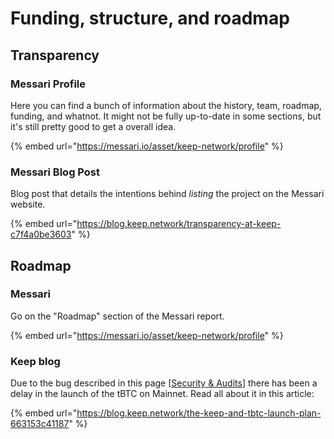 # Funding, structure, and roadmap

## Transparency

### Messari Profile

Here you can find a bunch of information about the history, team, roadmap, funding, and whatnot. It might not be fully up-to-date in some sections, but it's still pretty good to get a overall idea.

{% embed url="https://messari.io/asset/keep-network/profile" %}

### Messari Blog Post

Blog post that details the intentions behind _listing_ the project on the Messari website.

{% embed url="https://blog.keep.network/transparency-at-keep-c7f4a0be3603" %}

## Roadmap

### Messari

Go on the "Roadmap" section of the Messari report.

{% embed url="https://messari.io/asset/keep-network/profile" %}

### Keep blog

Due to the bug described in this page \[[Security & Audits](https://www.notion.so/Security-Audits-bcc206fbe9d64e49ba71569d8f4438ef)\] there has been a delay in the launch of the tBTC on Mainnet. Read all about it in this article:

{% embed url="https://blog.keep.network/the-keep-and-tbtc-launch-plan-663153c41187" %}

